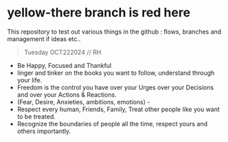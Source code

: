 # yellow-there branch is red here
This repository to test out various things in the github : flows, branches and management if ideas etc..

> Tuesday OCT222024 // RH
- Be Happy, Focused and Thankful
- linger and tinker on the books you want to follow, understand through your life. 
- Freedom is the control you have over your Urges over your Decisions and over your Actions & Reactions.
- (Fear, Desire, Anxieties, ambitions, emotions) -
- Respect every human, Friends, Family, Treat other people like you want to be treated.
- Recognize the boundaries of people all the time, respect yours and others importantly.


